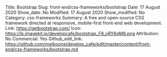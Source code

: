 Title: Bootstrap
Slug: front-end/css-frameworks/bootstrap
Date: 17 August 2020
Show_date: No
Modified: 17 August 2020
Show_modified: No
Category: css-frameworks
Summary: A free and open-source CSS framework directed at responsive, mobile-first front-end web development.
Link: https://getbootstrap.com/
Icon: https://ik.imagekit.io/developcafe/bootstrap_F8_vRY6qM8.png
Attribution: No
Commercial: Yes
Github_edit_link: https://github.com/melboone/develop_cafe/edit/master/content/front-end/css-frameworks/bootstrap.md
